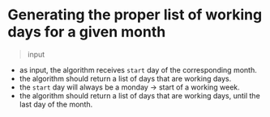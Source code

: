 # Generating the proper list of working days for a given month

> input

* as input, the algorithm receives `start` day of the corresponding month.
* the algorithm should return a list of days that are working days.
* the `start` day will always be a monday -> start of a working week.
* the algorithm should return a list of days that are working days, until the last day of the month.